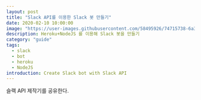 ```yaml
---
layout: post
title: "Slack API를 이용한 Slack 봇 만들기"
date: 2020-02-10 10:00:00
image: "https://user-images.githubusercontent.com/58495926/74715738-6a369c00-5270-11ea-9db1-365aa209e632.png"
description: Heroku+NodeJS 를 이용해 Slack 봇을 만들기
category: "guide"
tags:
  - slack
  - bot
  - heroku
  - NodeJS
introduction: Create Slack bot with Slack API
---
```


슬랙 API 제작기를 공유한다.
